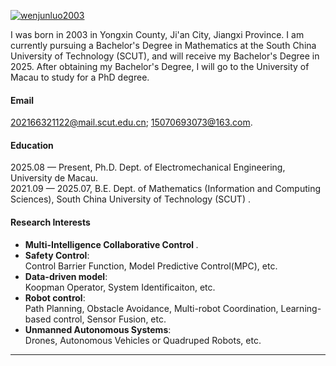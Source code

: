 

[![wenjunluo2003](https://img.shields.io/badge/wenjunluo2003-github-blue?logo=github)]([https://github.com/senli1073](https://wenjunluo2003.github.io/))

I was born in 2003 in Yongxin County, Ji'an City, Jiangxi Province. I am currently pursuing a Bachelor's Degree in Mathematics at the South China University of Technology (SCUT), and will receive my Bachelor's Degree in 2025. After obtaining my Bachelor's Degree, I will go to the University of Macau to study for a PhD degree.
#### Email
202166321122@mail.scut.edu.cn; 15070693073@163.com.

#### Education
2025.08 — Present, Ph.D. Dept. of  Electromechanical Engineering, University de Macau.\
2021.09 — 2025.07, B.E. Dept. of Mathematics (Information and Computing Sciences), South China University of Technology (SCUT) .

#### Research Interests
- <b> Multi-Intelligence Collaborative Control </b>.<br>
- <b> Safety Control</b>:<br>
  Control Barrier Function, Model Predictive Control(MPC), etc.
- <b> Data-driven model</b>:<br>
  Koopman Operator, System Identificaiton, etc.
- <b> Robot control</b>:<br>
  Path Planning, Obstacle Avoidance, Multi-robot Coordination, Learning-based control, Sensor Fusion, etc.
- <b> Unmanned Autonomous Systems</b>:<br>
  Drones, Autonomous Vehicles or Quadruped Robots, etc.
---

